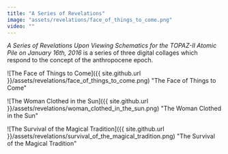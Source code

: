 ```yaml
---
title: "A Series of Revelations"
image: "assets/revelations/face_of_things_to_come.png"
video: ""
---
```

_A Series of Revelations Upon Viewing Schematics for the TOPAZ-II Atomic Pile on January 16th, 2016_ is a series of three digital collages which respond to the concept of the anthropocene epoch.
<!--excerpt-->

![The Face of Things to Come]({{ site.github.url }}/assets/revelations/face_of_things_to_come.png)
"The Face of Things to Come"

![The Woman Clothed in the Sun]({{ site.github.url }}/assets/revelations/woman_clothed_in_the_sun.png)
"The Woman Clothed in the Sun"

![The Survival of the Magical Tradition]({{ site.github.url }}/assets/revelations/survival_of_the_magical_tradition.png)
"The Survival of the Magical Tradition"
